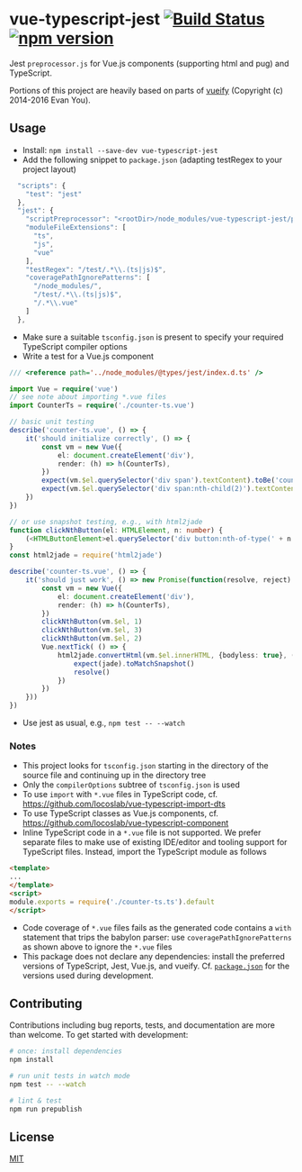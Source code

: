 # vue-typescript-jest [![Build Status](https://travis-ci.org/locoslab/vue-typescript-jest.svg?branch=master)](https://travis-ci.org/locoslab/vue-typescript-jest) [![npm version](https://badge.fury.io/js/vue-typescript-jest.svg)](https://badge.fury.io/js/vue-typescript-jest)
Jest `preprocessor.js` for Vue.js components (supporting html and pug) and TypeScript.

Portions of this project are heavily based on parts of [vueify](https://github.com/vuejs/vueify) (Copyright (c) 2014-2016 Evan You).

## Usage
* Install: `npm install --save-dev vue-typescript-jest`
* Add the following snippet to `package.json` (adapting testRegex to your project layout)
```js
  "scripts": {
    "test": "jest"
  },
  "jest": {
    "scriptPreprocessor": "<rootDir>/node_modules/vue-typescript-jest/preprocessor.js",
    "moduleFileExtensions": [
      "ts",
      "js",
      "vue"
    ],
    "testRegex": "/test/.*\\.(ts|js)$",
    "coveragePathIgnorePatterns": [
      "/node_modules/",
      "/test/.*\\.(ts|js)$",
      "/.*\\.vue"
    ]
  },
```

* Make sure a suitable `tsconfig.json` is present to specify your required TypeScript compiler options
* Write a test for a Vue.js component
```typescript
/// <reference path='../node_modules/@types/jest/index.d.ts' />

import Vue = require('vue')
// see note about importing *.vue files
import CounterTs = require('./counter-ts.vue')

// basic unit testing
describe('counter-ts.vue', () => {
	it('should initialize correctly', () => {
		const vm = new Vue({
			el: document.createElement('div'),
			render: (h) => h(CounterTs),
		})
		expect(vm.$el.querySelector('div span').textContent).toBe('counter-ts')
		expect(vm.$el.querySelector('div span:nth-child(2)').textContent).toBe('1')
	})
})

// or use snapshot testing, e.g., with html2jade
function clickNthButton(el: HTMLElement, n: number) {
	(<HTMLButtonElement>el.querySelector('div button:nth-of-type(' + n + ')')).click()
}
const html2jade = require('html2jade')

describe('counter-ts.vue', () => {
	it('should just work', () => new Promise(function(resolve, reject) {
		const vm = new Vue({
			el: document.createElement('div'),
			render: (h) => h(CounterTs),
		})
		clickNthButton(vm.$el, 1)
		clickNthButton(vm.$el, 3)
		clickNthButton(vm.$el, 2)
		Vue.nextTick( () => {
			html2jade.convertHtml(vm.$el.innerHTML, {bodyless: true}, (err: any, jade: string) => {
				expect(jade).toMatchSnapshot()
				resolve()
			})
		})
	}))
})
```

* Use jest as usual, e.g., `npm test -- --watch`

### Notes
* This project looks for `tsconfig.json` starting in the directory of the source file and continuing up in the directory tree
* Only the `compilerOptions` subtree of `tsconfig.json` is used
* To use `import` with `*.vue` files in TypeScript code, cf. <https://github.com/locoslab/vue-typescript-import-dts>
* To use TypeScript classes as Vue.js components, cf.
<https://github.com/locoslab/vue-typescript-component>
* Inline TypeScript code in a `*.vue` file is not supported. We prefer separate files to make use of existing IDE/editor and tooling support for TypeScript files. Instead, import the TypeScript module as follows
```html
<template>
...
</template>
<script>
module.exports = require('./counter-ts.ts').default
</script>
```
* Code coverage of `*.vue` files fails as the generated code contains a `with` statement that trips the babylon parser: use `coveragePathIgnorePatterns` as shown above to ignore the `*.vue` files
* This package does not declare any dependencies: install the preferred versions of TypeScript, Jest, Vue.js, and vueify. Cf. [`package.json`](package.json) for the versions used during development.

## Contributing
Contributions including bug reports, tests, and documentation are more than welcome. To get started with development:
``` bash
# once: install dependencies
npm install

# run unit tests in watch mode
npm test -- --watch

# lint & test
npm run prepublish
```

## License
[MIT](http://opensource.org/licenses/MIT)
